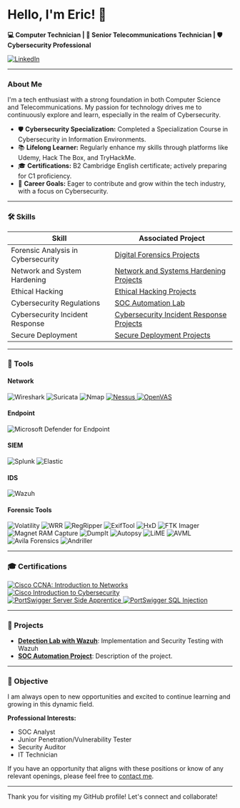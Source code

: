 # Hello, I'm Eric! 👋

**💻 Computer Technician | 📡 Senior Telecommunications Technician | 🛡️ Cybersecurity Professional**

<a href="https://www.linkedin.com/in/eric-serrano-mar%C3%ADn-8698531a4/" target="_blank">
    <img src="https://img.shields.io/badge/-LinkedIn-0072b1?&style=for-the-badge&logo=linkedin&logoColor=white" alt="LinkedIn" />
</a>

---

### About Me

I'm a tech enthusiast with a strong foundation in both Computer Science and Telecommunications. My passion for technology drives me to continuously explore and learn, especially in the realm of Cybersecurity.

- 🛡️ **Cybersecurity Specialization:** Completed a Specialization Course in Cybersecurity in Information Environments.
- 📚 **Lifelong Learner:** Regularly enhance my skills through platforms like Udemy, Hack The Box, and TryHackMe.
- 🎓 **Certifications:** B2 Cambridge English certificate; actively preparing for C1 proficiency.
- 🚀 **Career Goals:** Eager to contribute and grow within the tech industry, with a focus on Cybersecurity.

---

### 🛠️ Skills

| **Skill**                         | **Associated Project**                  |
|-----------------------------------|-----------------------------------------|
| Forensic Analysis in Cybersecurity | [Digital Forensics Projects](https://github.com/EricSerCiber/Projects/tree/main/Digital%20Forensics) |
| Network and System Hardening       | [Network and Systems Hardening Projects](https://github.com/EricSerCiber/Projects/tree/main/Network%20and%20Systems%20Hardening) |
| Ethical Hacking                    | [Ethical Hacking Projects](https://github.com/EricSerCiber/Projects/tree/main/Ethical%20Hacking) |
| Cybersecurity Regulations          | [SOC Automation Lab](https://example.com)|
| Cybersecurity Incident Response    | [Cybersecurity Incident Response Projects](https://github.com/EricSerCiber/Projects/tree/main/Cybersecurity%20Incidents) |
| Secure Deployment                  | [Secure Deployment Projects](https://github.com/EricSerCiber/Projects/tree/main/Secure%20Deployment) |


---

### 🔧 Tools

#### Network

<div>
    <img src="https://img.shields.io/badge/-Wireshark-1679A7?&style=for-the-badge&logo=Wireshark&logoColor=white" alt="Wireshark" />
    <img src="https://img.shields.io/badge/-Suricata-EF3B2D?&style=for-the-badge&logo=Suricata&logoColor=white" alt="Suricata" />
    <img src="https://img.shields.io/badge/-Nmap-4682B4?&style=for-the-badge&logo=Nmap&logoColor=white" alt="Nmap" />
    <a href="https://github.com/EricSerCiber/Projects/blob/main/Ethical%20Hacking/Nessus/nessus.md" target="_blank">
        <img src="https://img.shields.io/badge/-Nessus-007ACC?style=for-the-badge&logo=Nessus&logoColor=white" alt="Nessus" />
    </a>
    <a href="https://github.com/EricSerCiber/Projects/blob/main/Ethical%20Hacking/OpenVAS/OpenVAS%20Metasploitable2.md" target="_blank">
        <img src="https://img.shields.io/badge/-OpenVAS-32CD32?style=for-the-badge&logo=OpenVAS&logoColor=white" alt="OpenVAS" />
    </a>
</div>

#### Endpoint
<div>
    <img src="https://img.shields.io/badge/-Microsoft_Defender_for_Endpoint-00A4EF?&style=for-the-badge&logo=Microsoft&logoColor=white" alt="Microsoft Defender for Endpoint" />
</div>

#### SIEM
<div>
    <img src="https://img.shields.io/badge/-Splunk-000000?&style=for-the-badge&logo=Splunk&logoColor=white" alt="Splunk" />
    <img src="https://img.shields.io/badge/-Elastic-005571?&style=for-the-badge&logo=Elastic&logoColor=white" alt="Elastic" />
</div>

#### IDS
<div>
    <img src="https://img.shields.io/badge/-Wazuh-0056A6?style=for-the-badge&logo=Wazuh&logoColor=white" alt="Wazuh" />
</div>

#### Forensic Tools
<div>
    <img src="https://img.shields.io/badge/-Volatility-2A2A2A?style=for-the-badge&logo=Volatility&logoColor=white"         alt="Volatility" />
    <img src="https://img.shields.io/badge/-WRR-000000?style=for-the-badge&logo=windows&logoColor=white" alt="WRR" />
    <img src="https://img.shields.io/badge/-RegRipper-2A2A2A?style=for-the-badge&logo=linux&logoColor=white" alt="RegRipper" />
    <img src="https://img.shields.io/badge/-ExifTool-000000?style=for-the-badge&logo=photo&logoColor=white" alt="ExifTool"/>
    <img src="https://img.shields.io/badge/-HxD-000000?style=for-the-badge&logo=windows&logoColor=white" alt="HxD" />
    <img src="https://img.shields.io/badge/-FTK_Imager-0056A6?style=for-the-badge&logo=windows&logoColor=white" alt="FTK Imager" />
    <img src="https://img.shields.io/badge/-Magnet_RAM_Capture-0033A0?style=for-the-badge&logo=windows&logoColor=white" alt="Magnet RAM Capture" />
    <img src="https://img.shields.io/badge/-DumpIt-2E2E2E?style=for-the-badge&logo=windows&logoColor=white" alt="DumpIt" />
    <img src="https://img.shields.io/badge/-Autopsy-0033A0?style=for-the-badge&logo=windows&logoColor=white" alt="Autopsy" />
    <img src="https://img.shields.io/badge/-LiME-004B49?style=for-the-badge&logo=linux&logoColor=white" alt="LiME" />
    <img src="https://img.shields.io/badge/-AVML-004B49?style=for-the-badge&logo=windows&logoColor=white" alt="AVML" />
    <img src="https://img.shields.io/badge/-Avila_Forensics-0033A0?style=for-the-badge&logo=windows&logoColor=white" alt="Avila Forensics" />
    <img src="https://img.shields.io/badge/-Andriller-000000?style=for-the-badge&logo=android&logoColor=white" alt="Andriller" />

    
</div>

---

### 🎓 Certifications

<div>
<a href=https://www.credly.com/badges/5cf505f1-f6a4-42fe-80b3-19f901e79996/public_url target="_blank">
    <img src="https://img.shields.io/badge/-CCNA%3A%20Introduction%20to%20Networks-1BA0D7?style=for-the-badge&logo=Cisco&logoColor=white" alt="Cisco CCNA: Introduction to Networks" />
</a>
<a href="https://www.credly.com/badges/bffc15da-110d-4226-b8c5-ef49c52503c0/public_url" target="_blank">
    <img src="https://img.shields.io/badge/-Introduction%20to%20Cybersecurity-1BA0D7?style=for-the-badge&logo=Cisco&logoColor=white" alt="Cisco Introduction to Cybersecurity" />
</a>
<a href=https://portswigger.net/web-security/learning-paths/server-side-vulnerabilities-apprentice target="_blank">
    <img src="https://img.shields.io/badge/-Server%20Side%20Apprentice-FF5733?style=for-the-badge&logo=PortSwigger&logoColor=white" alt="PortSwigger Server Side Apprentice" />
</a>
<a href=https://portswigger.net/web-security/learning-paths/sql-injection target="_blank">
    <img src="https://img.shields.io/badge/-SQL%20Injection-FF5733?style=for-the-badge&logo=PortSwigger&logoColor=white" alt="PortSwigger SQL Injection" />
</a>

---

### 🌟 Projects

- **[Detection Lab with Wazuh](https://github.com/EricSerCiber/Projects/blob/main/Network%20and%20Systems%20Hardening/Wazuh/wazuh.md)**: Implementation and Security Testing with Wazuh
- **[SOC Automation Project](https://example.com)**: Description of the project.

---

### 🎯 Objective

I am always open to new opportunities and excited to continue learning and growing in this dynamic field.

**Professional Interests:**
- SOC Analyst
- Junior Penetration/Vulnerability Tester
- Security Auditor
- IT Technician

If you have an opportunity that aligns with these positions or know of any relevant openings, please feel free to [contact me](https://www.linkedin.com/in/eric-serrano-mar%C3%ADn-8698531a4/).

---

Thank you for visiting my GitHub profile! Let's connect and collaborate!
